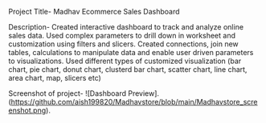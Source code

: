 Project Title- Madhav Ecommerce Sales Dashboard

Description- 
Created interactive dashboard to track and analyze online sales data.
Used complex parameters to drill down in worksheet and customization using filters and slicers.
Created connections, join new tables, calculations to manipulate data and enable user  driven parameters to visualizations.
Used different types of customized visualization (bar chart, pie chart, donut chart, clusterd bar chart, scatter chart, line chart, area chart, map, slicers etc)


Screenshot of project- 
![Dashboard Preview].(https://github.com/aish199820/Madhavstore/blob/main/Madhavstore_screenshot.png).
